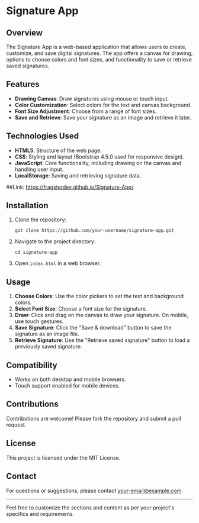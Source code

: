 # Signature App

## Overview

The Signature App is a web-based application that allows users to create, customize, and save digital signatures. The app offers a canvas for drawing, options to choose colors and font sizes, and functionality to save or retrieve saved signatures.

## Features

- **Drawing Canvas**: Draw signatures using mouse or touch input.
- **Color Customization**: Select colors for the text and canvas background.
- **Font Size Adjustment**: Choose from a range of font sizes.
- **Save and Retrieve**: Save your signature as an image and retrieve it later.

## Technologies Used

- **HTML5**: Structure of the web page.
- **CSS**: Styling and layout (Bootstrap 4.5.0 used for responsive design).
- **JavaScript**: Core functionality, including drawing on the canvas and handling user input.
- **LocalStorage**: Saving and retrieving signature data.

##Link: https://fragsterdev.github.io/Signature-App/

## Installation

1. Clone the repository:
   ```
   git clone https://github.com/your-username/signature-app.git
   ```
2. Navigate to the project directory:
   ```
   cd signature-app
   ```
3. Open `index.html` in a web browser.

## Usage

1. **Choose Colors**: Use the color pickers to set the text and background colors.
2. **Select Font Size**: Choose a font size for the signature.
3. **Draw**: Click and drag on the canvas to draw your signature. On mobile, use touch gestures.
4. **Save Signature**: Click the "Save & download" button to save the signature as an image file.
5. **Retrieve Signature**: Use the "Retrieve saved signature" button to load a previously saved signature.

## Compatibility

- Works on both desktop and mobile browsers.
- Touch support enabled for mobile devices.

## Contributions

Contributions are welcome! Please fork the repository and submit a pull request.

## License

This project is licensed under the MIT License.

## Contact

For questions or suggestions, please contact [your-email@example.com](mailto:pratiksharma059@gmail.com).

---

Feel free to customize the sections and content as per your project's specifics and requirements.
